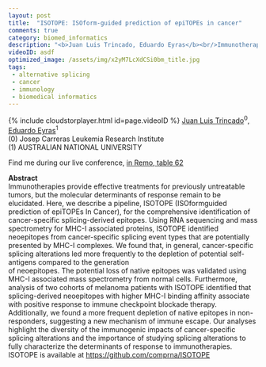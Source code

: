 ```yaml
---
layout: post
title:  "ISOTOPE: ISOform-guided prediction of epiTOPEs in cancer"
comments: true
category: biomed_informatics
description: "<b>Juan Luis Trincado, Eduardo Eyras</b><br/>Immunotherapies provide effective treatments for p..."
videoID: asdf
optimized_image: /assets/img/x2yM7LcXdCSi0bm_title.jpg
tags:
 - alternative splicing
 - cancer
 - immunology
 - biomedical informatics
---
```

{% include cloudstorplayer.html id=page.videoID %}
[Juan Luis Trincado](https://github.com/comprna/ISOTOPE)<sup>0</sup>, [<u>Eduardo Eyras</u>](https://github.com/comprna/ISOTOPE)<sup>1</sup><br/>
\(0\) Josep Carreras Leukemia Research Institute<br/>
\(1\) AUSTRALIAN NATIONAL UNIVERSITY

Find me during our live conference, [in Remo, table 62](https://remo.co)

<b>Abstract</b><br/>
Immunotherapies provide effective treatments for previously untreatable tumors, but the molecular determinants of response remain to be elucidated. Here, we describe a pipeline, ISOTOPE \(ISOformguided prediction of epiTOPEs In Cancer\), for the comprehensive identification of cancer-specific splicing-derived epitopes. Using RNA sequencing and mass spectrometry for MHC-I associated proteins, ISOTOPE identified neoepitopes from cancer-specific splicing event types that are potentially presented by MHC-I complexes. We found that, in general, cancer-specific splicing alterations led more frequently to the depletion of potential self-antigens compared to the generation<br/>of neoepitopes. The potential loss of native epitopes was validated using MHC-I associated mass spectrometry from normal cells. Furthermore, analysis of two cohorts of melanoma patients with ISOTOPE identified that splicing-derived neoepitopes with higher MHC-I binding affinity associate with positive response to immune checkpoint blockade therapy. Additionally, we found a more frequent depletion of native epitopes in non-responders, suggesting a new mechanism of immune escape. Our analyses highlight the diversity of the immunogenic impacts of cancer-specific splicing alterations and the importance of studying splicing alterations to fully characterize the determinants of response to immunotherapies. ISOTOPE is available at https://github.com/comprna/ISOTOPE
